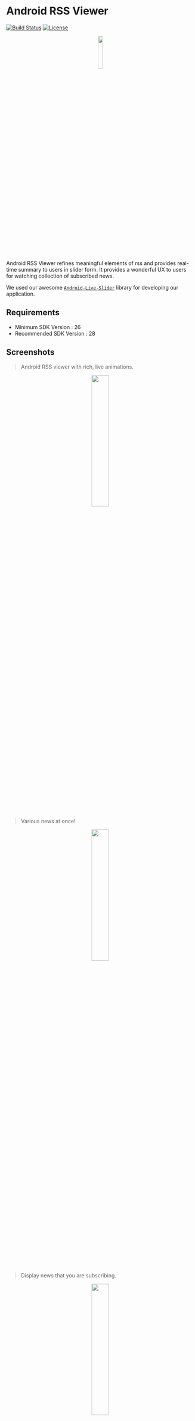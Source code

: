 # Android RSS Viewer

[![Build Status](https://travis-ci.org/Park-Wonbin/android-rss-viewer.svg?branch=master)](https://travis-ci.org/Park-Wonbin/android-rss-viewer)
[![License](https://img.shields.io/badge/License-Apache%202.0-blue.svg)](https://opensource.org/licenses/Apache-2.0)

<p align="center">
  <img src="https://github.com/Park-Wonbin/android-rss-viewer/blob/master/screenshot/icon.png" width="15%" height="15%"/>
</p>

Android RSS Viewer refines meaningful elements of rss and provides real-time summary to users in slider form. It provides a wonderful UX to users for watching collection of subscribed news.

We used our awesome [`Android-Live-Slider`](https://github.com/shhj1998/android-live-slider) library for developing our application.


Requirements
------------
- Minimum SDK Version : 26
- Recommended SDK Version : 28


Screenshots
------------

> Android RSS viewer with rich, live animations.

<p align="center">
    <img src="https://github.com/Park-Wonbin/android-rss-viewer/blob/master/screenshot/new-rss-viewer-1.gif" width="30%"/>
</p>

> Various news at once!

<p align="center">
    <img src="https://github.com/Park-Wonbin/android-rss-viewer/blob/master/screenshot/new-rss-viewer-2.gif" width="30%"/>
</p>


> Display news that you are subscribing.

<p align="center">
    <img src="https://github.com/Park-Wonbin/android-rss-viewer/blob/master/screenshot/new-rss-viewer-3.gif" width="30%"/>
</p>


> You can search news by words!

<p align="center">
    <img src="https://github.com/Park-Wonbin/android-rss-viewer/blob/master/screenshot/new-rss-viewer-4.gif" width="30%"/>
</p>


> We also supports RSS that contains video.

<p align="center">
    <img src="https://github.com/Park-Wonbin/android-rss-viewer/blob/master/screenshot/new-rss-viewer-5.gif" width="30%"/>
</p>


Library Used
------------

- [Android-Live-Slider](https://github.com/shhj1998/android-live-slider) - Provides components for live animation Slide View.
- [Retrofit](https://github.com/square/retrofit) - Provides features to make a internet request and fetch data from APIs.
- [Gson](https://github.com/google/gson) - Parse json form response to RSS object used in our application.
- [Glide](https://github.com/bumptech/glide) - An image loading and caching library for Android focused on smooth scrolling.
- [CircleIndicator](https://github.com/ongakuer/CircleIndicator) - A lightweight indicator like in nexus 5 launcher.
- [AndroidPhotoFilters](https://github.com/Zomato/AndroidPhotoFilters) - Android photo filter library.
- [Android-SpinKit](https://github.com/ybq/Android-SpinKit) - Used for loading animation.


License
------------

    Copyright 2019 POSCAT.

    Licensed under the Apache License, Version 2.0 (the "License");
    you may not use this file except in compliance with the License.
    You may obtain a copy of the License at

       http://www.apache.org/licenses/LICENSE-2.0

    Unless required by applicable law or agreed to in writing, software
    distributed under the License is distributed on an "AS IS" BASIS,
    WITHOUT WARRANTIES OR CONDITIONS OF ANY KIND, either express or implied.
    See the License for the specific language governing permissions and
    limitations under the License.
    
